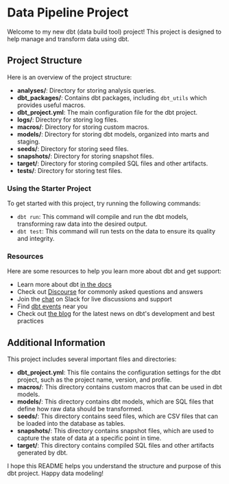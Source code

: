# Data Pipeline Project

Welcome to my new dbt (data build tool) project! This project is designed to help manage and transform data using dbt.

## Project Structure

Here is an overview of the project structure:

- **analyses/**: Directory for storing analysis queries.
- **dbt_packages/**: Contains dbt packages, including `dbt_utils` which provides useful macros.
- **dbt_project.yml**: The main configuration file for the dbt project.
- **logs/**: Directory for storing log files.
- **macros/**: Directory for storing custom macros.
- **models/**: Directory for storing dbt models, organized into marts and staging.
- **seeds/**: Directory for storing seed files.
- **snapshots/**: Directory for storing snapshot files.
- **target/**: Directory for storing compiled SQL files and other artifacts.
- **tests/**: Directory for storing test files.

### Using the Starter Project

To get started with this project, try running the following commands:

- `dbt run`: This command will compile and run the dbt models, transforming raw data into the desired output.
- `dbt test`: This command will run tests on the data to ensure its quality and integrity.

### Resources

Here are some resources to help you learn more about dbt and get support:

- Learn more about dbt [in the docs](https://docs.getdbt.com/docs/introduction)
- Check out [Discourse](https://discourse.getdbt.com/) for commonly asked questions and answers
- Join the [chat](https://community.getdbt.com/) on Slack for live discussions and support
- Find [dbt events](https://events.getdbt.com) near you
- Check out [the blog](https://blog.getdbt.com/) for the latest news on dbt's development and best practices

## Additional Information

This project includes several important files and directories:

- **dbt_project.yml**: This file contains the configuration settings for the dbt project, such as the project name, version, and profile.
- **macros/**: This directory contains custom macros that can be used in dbt models.
- **models/**: This directory contains dbt models, which are SQL files that define how raw data should be transformed.
- **seeds/**: This directory contains seed files, which are CSV files that can be loaded into the database as tables.
- **snapshots/**: This directory contains snapshot files, which are used to capture the state of data at a specific point in time.
- **target/**: This directory contains compiled SQL files and other artifacts generated by dbt.

I hope this README helps you understand the structure and purpose of this dbt project. Happy data modeling!